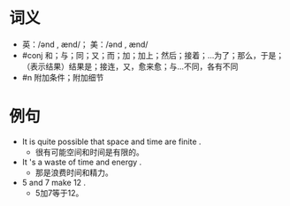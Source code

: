 # 词义
- 英：/ənd , ænd/； 美：/ənd , ænd/
- #conj 和；与；同；又；而；加；加上；然后；接着；…为了；那么，于是；（表示结果）结果是；接连，又，愈来愈；与…不同，各有不同
- #n 附加条件；附加细节
# 例句
- It is quite possible that space and time are finite .
	- 很有可能空间和时间是有限的。
- It 's a waste of time and energy .
	- 那是浪费时间和精力。
- 5 and 7 make 12 .
	- 5加7等于12。
